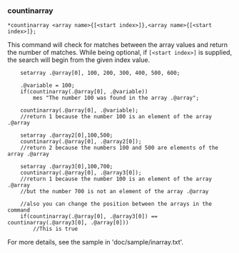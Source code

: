 ### countinarray
```
*countinarray <array name>{[<start index>]},<array name>{[<start index>]};
```

This command will check for matches between the array values and return the number of matches.
While being optional, if `[<start index>]` is supplied, the search will begin from the given index value.
```
	setarray .@array[0], 100, 200, 300, 400, 500, 600;
	
	.@variable = 100;
	if(countinarray(.@array[0], .@variable))
		mes "The number 100 was found in the array .@array";
	
	countinarray(.@array[0], .@variable);
	//return 1 because the number 100 is an element of the array .@array
	
	setarray .@array2[0],100,500;
	countinarray(.@array[0], .@array2[0]);
	//return 2 because the numbers 100 and 500 are elements of the array .@array
	
	setarray .@array3[0],100,700;
	countinarray(.@array[0], .@array3[0]);
	//return 1 because the number 100 is an element of the array .@array
	//but the number 700 is not an element of the array .@array

	//also you can change the position between the arrays in the command
	if(countinarray(.@array[0], .@array3[0]) == countinarray(.@array3[0], .@array[0]))
		//This is true
```

For more details, see the sample in 'doc/sample/inarray.txt'.
